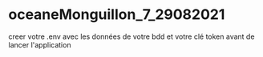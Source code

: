 # oceaneMonguillon_7_29082021

creer votre .env avec les données de votre bdd et votre clé token avant de lancer l'application 
